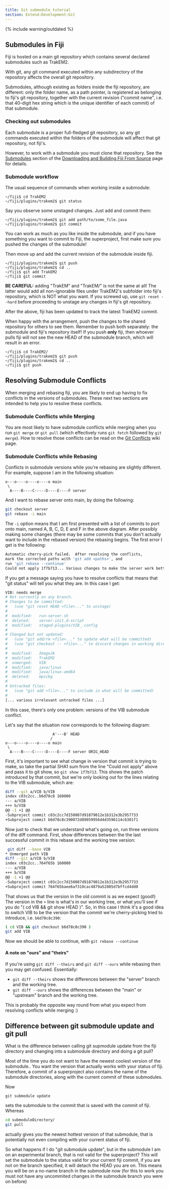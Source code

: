 ```yaml
---
title: Git submodule tutorial
section: Extend:Development:Git
---
```


{% include warning/outdated %}

## Submodules in Fiji

Fiji is hosted on a main git repository which contains several declared submodules such as TrakEM2.

With git, any git command executed within any subdirectory of the repository affects the overall git repository.

Submodules, although existing as folders inside the fiji repository, are different: only the folder name, as a path pointer, is registered as belonging to fiji's git repository, together with the current revision ("commit name", i.e. that 40-digit hex string which is the unique identifier of each commit) of that submodule.

### Checking out submodules

Each submodule is a proper full-fledged git repository, so any git commands executed within the folders of the submodule will affect that git repository, not fiji's.

However, to work with a submodule you must clone that repository. See the [Submodules](/software/fiji/building-from-source#submodules) section of the [Downloading and Building Fiji From Source](/software/fiji/building-from-source) page for details.

### Submodule workflow

The usual sequence of commands when working inside a submodule:

```shell
~/fiji$ cd TrakEM2
~/fiji/plugins/trakem2$ git status
```

Say you observe some unstaged changes. Just add and commit them:

```shell
~/fiji/plugins/trakem2$ git add path/to/some_file.java
~/fiji/plugins/trakem2$ git commit
```

You can work as much as you like inside the submodule, and if you have something you want to commit to Fiji, the superproject, first make sure you pushed the changes of the submodule!

Then move up and add the current revision of the submodule inside fiji.

```shell
~/fiji/plugins/trakem2$ git push
~/fiji/plugins/trakem2$ cd ..
~/fiji$ git add TrakEM2
~/fiji$ git commit
```

<b>BE CAREFUL:</b> adding "TrakEM" and "TrakEM/" is not the same at all! The latter would add all non-ignorable files under TrakEM2's subfolder into fiji's repository, which is NOT what you want. If you screwed up, use `git reset --hard` before proceeding to unstage any changes in fiji's git repository.

After the above, fiji has been updated to track the latest TrakEM2 commit.

When happy with the arrangement, push the changes to the shared repository for others to see them. Remember to push both separately: the submodule and fiji's repository itself! If you push <b>only</b> fiji, then whoever pulls fiji will not see the new HEAD of the submodule branch, which will result in an error.

```shell
~/fiji$ cd TrakEM2/
~/fiji/plugins/trakem2$ git push
~/fiji/plugins/trakem2$ cd ..
~/fiji$ git push
```

## Resolving Submodule Conflicts

When merging and rebasing fiji, you are likely to end up having to fix conflicts in the versions of submodules. These next two sections are intended to help you to resolve these conflicts.

### Submodule Conflicts while Merging

You are most likely to have submodule conflicts while merging when you run `git merge` or `git pull` (which effectively runs `git fetch` followed by `git merge`). How to resolve those conflicts can be read on the [Git Conflicts](/develop/git/conflicts#submodule-conflicts) wiki page.

### Submodule Conflicts while Rebasing

Conflicts in submodule versions while you're rebasing are slightly different. For example, suppose I am in the following situation:

```
o---o----o----o----o main  
 \  
  A----B----C-----D----E----F server
```

And I want to rebase server onto main, by doing the following:

```bash
git checkout server  
git rebase -i main
```

The `-i` option means that I am first presented with a list of commits to port onto main, named A, B, C, D, E and F in the above diagram. After possibly making some changes (there may be some commits that you don't actually want to include in the rebased version) the rebasing begins. The first error I get is the following:

```bash
Automatic cherry-pick failed.  After resolving the conflicts,  
mark the corrected paths with 'git add <paths>', and  
run 'git rebase --continue'  
Could not apply 1f7b713... Various changes to make the server work better
```

If you get a message saying you have to resolve conflicts that means that "git status" will tell you what they are. In this case I get:

```bash
VIB: needs merge  
# Not currently on any branch.  
# Changes to be committed:  
#   (use "git reset HEAD <file>..." to unstage)  
#  
#  modified:   run-server.sh  
#  deleted:    server-init.d-script  
#  modified:   staged-plugins/VIB_.config  
#  
# Changed but not updated:  
#   (use "git add/rm <file>..." to update what will be committed)  
#   (use "git checkout -- <file>..." to discard changes in working directory)  
#  
#  modified:   ImageJA  
#  modified:   TrakEM2  
#  unmerged:   VIB  
#  modified:   java/linux  
#  modified:   java/linux-amd64  
#  deleted:    mpicbg  
#  
# Untracked files:  
#   (use "git add <file>..." to include in what will be committed)  
#  
[... various irrelevant untracked files ...]
```

In this case, there's only one problem: versions of the VIB submodule conflict.

Let's say that the situation now corresponds to the following diagram:

```
                     A'---B' HEAD  
                    /  
o---o----o----o----o main  
 \  
  A----B----C-----D----E----F server ORIG_HEAD
```

First, it's important to see what change in version that commit is trying to make, so take the partial SHA1 sum from the line "Could not apply" above and pass it to git show, so `git show 1f7b713`. This shows the patch introduced by that commit, but we're only looking out for the lines relating to the VIB submodule, which are:

```bash
diff --git a/VIB b/VIB  
index c03c2cc..b6d78c8 160000  
--- a/VIB  
+++ b/VIB  
@@ -1 +1 @@  
-Subproject commit c03c2cc7d150087d91879012e1b312e3b2957733  
+Subproject commit b6d78c8c390072d89059956d4d3596114c6301f1
```

Now just to check that we understand what's going on, run three versions of the diff command. First, show differences between the the last successful commit in this rebase and the working tree version:

```bash
 git diff --base VIB  
* Unmerged path VIB  
diff --git a/VIB b/VIB  
index c03c2cc..764f65b 160000  
--- a/VIB  
+++ b/VIB  
@@ -1 +1 @@  
-Subproject commit c03c2cc7d150087d91879012e1b312e3b2957733  
+Subproject commit 764f65baee6af310cac4879a52805d7bffcd4dd0
```

That shows us that the version in the old commit is as we expect (good!) The version in the `+` line is what's in our working tree, or what you'll see if you do "( cd VIB && git show HEAD )". So, in this case I think it's a good idea to switch VIB to be the version that the commit we're cherry-picking tried to introduce, i.e. `b6d78c8c390`:

```bash
( cd VIB && git checkout b6d78c8c390 )  
git add VIB
```

Now we should be able to continue, with `git rebase --continue`

#### A note on "ours" and "theirs"

If you're using `git diff --theirs` and `git diff --ours` while rebasing then you may get confused. Essentially:

-   `git diff --theirs` shows the differences between the "server" branch and the working tree.
-   `git diff --ours` shows the differences between the "main" or "upstream" branch and the working tree.

This is probably the opposite way round from what you expect from resolving conflicts while merging :)

## Difference between git submodule update and git pull

What is the difference between calling git supmodule update from the fiji directory and changing into a submodule directory and doing a git pull?

Most of the time you do not want to have the newest coolest version of the submodule.. You want the version that actually works with your status of fiji. Therefore, a commit of a superproject also contains the name of the submodule directories, along with the current commit of these submodules.

Now

```shell
git submodule update
```

sets the submodule to the commit that is saved with the commit of fiji. Whereas

```bash
cd submoduleDirectory/  
git pull
```

actually gives you the newest hottest version of that submodule, that is potentially not even compiling with your current status of fiji.

So what happens if I do "git submodule update", but in the submodule I am on an experimental branch, that is not valid for the superproject? This will set the submodule to the status valid for your current fiji commit, if you are not on the branch specified, it will detach the HEAD you are on. This means you will be on a no-name branch in the submodule now (for this to work you must not have any uncommited changes in the submodule branch you were on before)
